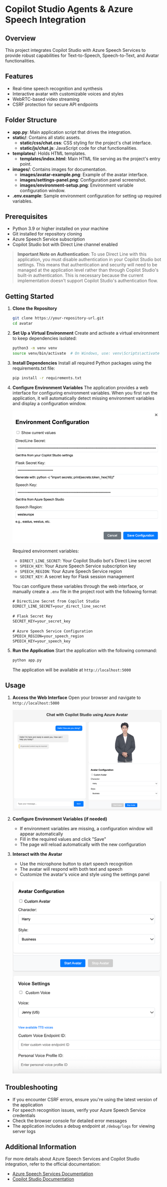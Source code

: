 # Copilot Studio Agents & Azure Speech Integration

## Overview
This project integrates Copilot Studio with Azure Speech Services to provide robust capabilities for Text-to-Speech, Speech-to-Text, and Avatar functionalities.

## Features
- Real-time speech recognition and synthesis
- Interactive avatar with customizable voices and styles
- WebRTC-based video streaming
- CSRF protection for secure API endpoints

## Folder Structure
- **app.py**: Main application script that drives the integration.
- **static/**: Contains all static assets.
  - **static/css/chat.css**: CSS styling for the project's chat interface.
  - **static/js/chat.js**: JavaScript code for chat functionalities.
- **templates/**: Holds HTML templates.
  - **templates/index.html**: Main HTML file serving as the project's entry point.
- **images/**: Contains images for documentation.
  - **images/avatar-example.png**: Example of the avatar interface.
  - **images/settings-panel.png**: Configuration panel screenshot.
  - **images/environment-setup.png**: Environment variable configuration window.
- **.env.example**: Sample environment configuration for setting up required variables.

## Prerequisites

- Python 3.9 or higher installed on your machine
- Git installed for repository cloning
- Azure Speech Service subscription
- Copilot Studio bot with Direct Line channel enabled

> **Important Note on Authentication**: 
> To use Direct Line with this application, you must disable authentication in your Copilot Studio bot settings. This means that authentication and security will need to be managed at the application level rather than through Copilot Studio's built-in authentication. This is necessary because the current implementation doesn't support Copilot Studio's authentication flow.

## Getting Started

1. **Clone the Repository**
   ```bash
   git clone https://your-repository-url.git
   cd avatar
   ```

2. **Set Up a Virtual Environment**
   Create and activate a virtual environment to keep dependencies isolated:
   ```bash
   python3 -m venv venv
   source venv/bin/activate  # On Windows, use: venv\Scripts\activate
   ```

3. **Install Dependencies**
   Install all required Python packages using the requirements.txt file:
   ```bash
   pip install -r requirements.txt
   ```

4. **Configure Environment Variables**
   The application provides a web interface for configuring environment variables. When you first run the application, it will automatically detect missing environment variables and display a configuration window.

   ![Environment Setup Window](images/environment-setup.png)

   Required environment variables:
   - `DIRECT_LINE_SECRET`: Your Copilot Studio bot's Direct Line secret
   - `SPEECH_KEY`: Your Azure Speech Service subscription key
   - `SPEECH_REGION`: Your Azure Speech Service region
   - `SECRET_KEY`: A secret key for Flask session management

   You can configure these variables through the web interface, or manually create a `.env` file in the project root with the following format:
   ```
   # DirectLine Secret from Copilot Studio
   DIRECT_LINE_SECRET=your_direct_line_secret

   # Flask Secret Key
   SECRET_KEY=your_secret_key

   # Azure Speech Service Configuration
   SPEECH_REGION=your_speech_region
   SPEECH_KEY=your_speech_key
   ```

5. **Run the Application**
   Start the application with the following command:
   ```bash
   python app.py
   ```
   The application will be available at `http://localhost:5000`

## Usage

1. **Access the Web Interface**
   Open your browser and navigate to `http://localhost:5000`

   ![Avatar Interface](images/avatar-example.png)

2. **Configure Environment Variables (if needed)**
   - If environment variables are missing, a configuration window will appear automatically
   - Fill in the required values and click "Save"
   - The page will reload automatically with the new configuration

3. **Interact with the Avatar**
   - Use the microphone button to start speech recognition
   - The avatar will respond with both text and speech
   - Customize the avatar's voice and style using the settings panel

   ![Settings Panel](images/settings-panel.png)

## Troubleshooting

- If you encounter CSRF errors, ensure you're using the latest version of the application
- For speech recognition issues, verify your Azure Speech Service credentials
- Check the browser console for detailed error messages
- The application includes a debug endpoint at `/debug/logs` for viewing server logs

## Additional Information

For more details about Azure Speech Services and Copilot Studio integration, refer to the official documentation:
- [Azure Speech Services Documentation](https://docs.microsoft.com/en-us/azure/cognitive-services/speech-service/)
- [Copilot Studio Documentation](https://docs.microsoft.com/en-us/microsoft-copilot-studio/)
